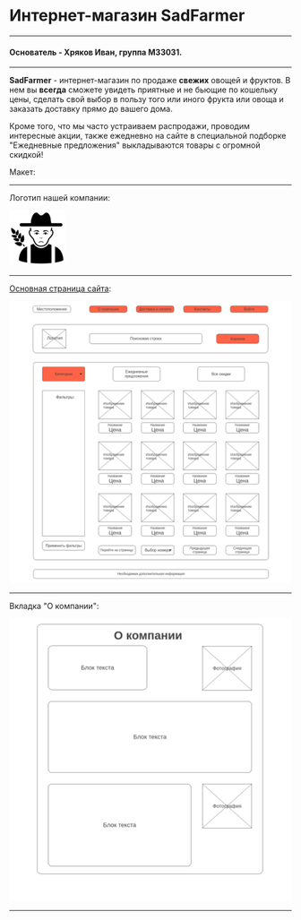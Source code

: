 # Интернет-магазин SadFarmer
***
#### Основатель - Хряков Иван, группа М33031.
***
**SadFarmer** - интернет-магазин по продаже **свежих** овощей и фруктов.
В нем вы **всегда** сможете увидеть приятные и не бьющие по кошельку цены, 
сделать свой выбор в пользу того или иного фрукта или овоща и заказать доставку прямо до вашего дома.  

Кроме того, что мы часто устраиваем распродажи, проводим интересные акции, 
также ежедневно на сайте в специальной подборке "Ежедневные предложения" выкладываются товары с огромной скидкой!  


Макет:

***
Логотип нашей компании:

![logo](Sources/Images/logo_sadfarmer.png)

***
[Основная страница сайта](https://dolphin-in-river.github.io/Web_Labs/):

![homepage](Sources/Images/1-Homepage.png)

***
Вкладка "О компании":

![info about company](Sources/Images/3--.png)

***